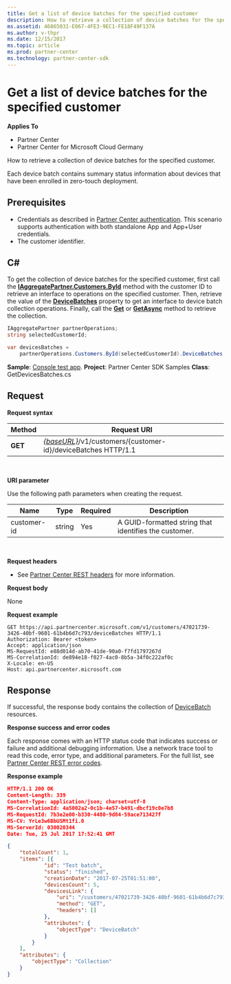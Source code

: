 ```yaml
---
title: Get a list of device batches for the specified customer
description: How to retrieve a collection of device batches for the specified customer.
ms.assetid: 46865031-E067-4FE3-9EC1-FE18F49F137A
ms.author: v-thpr
ms.date: 12/15/2017
ms.topic: article
ms.prod: partner-center
ms.technology: partner-center-sdk
---
```


# Get a list of device batches for the specified customer


**Applies To**

-   Partner Center
-   Partner Center for Microsoft Cloud Germany

How to retrieve a collection of device batches for the specified customer.

Each device batch contains summary status information about devices that have been enrolled in zero-touch deployment.

## <span id="Prerequisites"></span><span id="prerequisites"></span><span id="PREREQUISITES"></span>Prerequisites


-   Credentials as described in [Partner Center authentication](partner-center-authentication.md). This scenario supports authentication with both standalone App and App+User credentials.
-   The customer identifier.

## <span id="C_"></span><span id="c_"></span>C#


To get the collection of device batches for the specified customer, first call the [**IAggregatePartner.Customers.ById**](https://docs.microsoft.com/dotnet/api/microsoft.store.partnercenter.customers.icustomercollection.byid) method with the customer ID to retrieve an interface to operations on the specified customer. Then, retrieve the value of the [**DeviceBatches**](https://docs.microsoft.com/dotnet/api/microsoft.store.partnercenter.customers.icustomer.devicebatches) property to get an interface to device batch collection operations. Finally, call the [**Get**](https://docs.microsoft.com/dotnet/api/microsoft.store.partnercenter.devicesdeployment.idevicesbatchcollection.get) or [**GetAsync**](https://docs.microsoft.com/dotnet/api/microsoft.store.partnercenter.devicesdeployment.idevicesbatchcollection.getasync) method to retrieve the collection.

``` csharp
IAggregatePartner partnerOperations;
string selectedCustomerId;

var devicesBatches = 
    partnerOperations.Customers.ById(selectedCustomerId).DeviceBatches.Get();
```

**Sample**: [Console test app](console-test-app.md). **Project**: Partner Center SDK Samples **Class**: GetDevicesBatches.cs

## <span id="Request"></span><span id="request"></span><span id="REQUEST"></span>Request


**Request syntax**

| Method  | Request URI                                                                                   |
|---------|-----------------------------------------------------------------------------------------------|
| **GET** | [*{baseURL}*](partner-center-rest-urls.md)/v1/customers/{customer-id}/deviceBatches HTTP/1.1 |

 

**URI parameter**

Use the following path parameters when creating the request.

| Name        | Type   | Required | Description                                           |
|-------------|--------|----------|-------------------------------------------------------|
| customer-id | string | Yes      | A GUID-formatted string that identifies the customer. |

 

**Request headers**

-   See [Partner Center REST headers](headers.md) for more information.

**Request body**

None

**Request example**

```
GET https://api.partnercenter.microsoft.com/v1/customers/47021739-3426-40bf-9601-61b4b6d7c793/deviceBatches HTTP/1.1
Authorization: Bearer <token> 
Accept: application/json
MS-RequestId: e88d014d-ab70-41de-90a0-f7fd1797267d
MS-CorrelationId: de894e18-f027-4ac0-8b5a-34f0c222af0c
X-Locale: en-US
Host: api.partnercenter.microsoft.com
```

## <span id="Response"></span><span id="response"></span><span id="RESPONSE"></span>Response


If successful, the response body contains the collection of [DeviceBatch](devicedeployment.md#devicebatch) resources.

**Response success and error codes**

Each response comes with an HTTP status code that indicates success or failure and additional debugging information. Use a network trace tool to read this code, error type, and additional parameters. For the full list, see [Partner Center REST error codes](error-codes.md).

**Response example**

``` json
HTTP/1.1 200 OK
Content-Length: 339
Content-Type: application/json; charset=utf-8
MS-CorrelationId: 4a5002a2-0c1b-4e57-b491-dbcf19c0e7b8
MS-RequestId: 7b3e2e00-b330-4480-9d84-59ace713427f
MS-CV: YrLe3w6BbUSMt1fi.0
MS-ServerId: 030020344
Date: Tue, 25 Jul 2017 17:52:41 GMT

{
    "totalCount": 1,
    "items": [{
            "id": "Test batch",
            "status": "finished",
            "creationDate": "2017-07-25T01:51:00",
            "devicesCount": 5,
            "devicesLink": {
                "uri": "/customers/47021739-3426-40bf-9601-61b4b6d7c793/deviceBatches/Test batch/devices",
                "method": "GET",
                "headers": []
            },
            "attributes": {
                "objectType": "DeviceBatch"
            }
        }
    ],
    "attributes": {
        "objectType": "Collection"
    }
}
```

 

 




